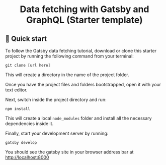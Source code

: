 <h1 align="center">
  Data fetching with Gatsby and GraphQL (Starter template)
</h1>

## 🚀 Quick start

To follow the Gatsby data fetching tutorial, download or clone this starter project by running the following command from your terminal:

```shell
git clone [url here]
```

This will create a directory in the name of the project folder.

Once you have the project files and folders bootstrapped, open it with your text editor.

Next, switch inside the project directory and run:

```
npm install
```

This will create a local `node_modules` folder and install all the necessary dependencies inside it.

Finally, start your development server by running:

```
gatsby develop
```

You should see the gatsby site in your browser address bar at [http://localhost:8000](http://localhost:8000)
